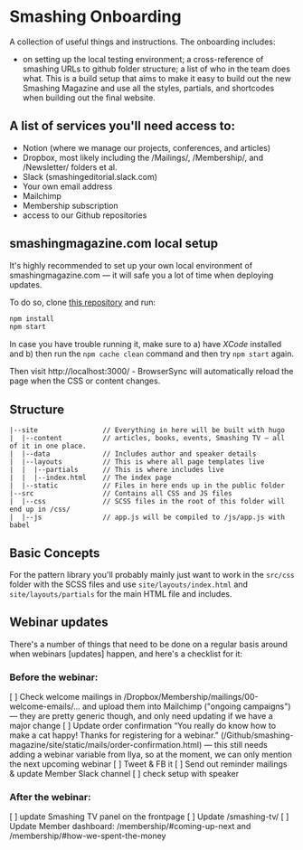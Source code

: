# Smashing Onboarding

A collection of useful things and instructions. The onboarding includes:

- on setting up the local testing environment; a cross-reference of smashing URLs to github folder structure; a list of who in the team does what.  This is a build setup that aims to make it easy to build out the new Smashing Magazine and use all the styles, partials, and shortcodes when building out the final website.

## A list of services you'll need access to:

- Notion (where we manage our projects, conferences, and articles)
- Dropbox, most likely including the /Mailings/, /Membership/, and /Newsletter/ folders et al.
- Slack (smashingeditorial.slack.com)
- Your own email address
- Mailchimp
- Membership subscription
- access to our Github repositories

## smashingmagazine.com local setup

It's highly recommended to set up your own local environment of smashingmagazine.com — it will safe you a lot of time when deploying updates.

To do so, clone [this repository](https://github.com/smashingmagazine/smashing-magazine) and run:

```bash
npm install
npm start
```

In case you have trouble running it, make sure to a) have *XCode* installed and b) then run the ```npm cache clean``` command and then try ```npm start``` again. 

Then visit http://localhost:3000/ - BrowserSync will automatically reload the page when the CSS or content changes.

## Structure

```
|--site                // Everything in here will be built with hugo
|  |--content          // articles, books, events, Smashing TV — all of it in one place.
|  |--data             // Includes author and speaker details
|  |--layouts          // This is where all page templates live
|  |  |--partials      // This is where includes live
|  |  |--index.html    // The index page
|  |--static           // Files in here ends up in the public folder
|--src                 // Contains all CSS and JS files
|  |--css              // SCSS files in the root of this folder will end up in /css/
|  |--js               // app.js will be compiled to /js/app.js with babel
```

## Basic Concepts

For the pattern library you'll probably mainly just want to work in the `src/css` folder with the SCSS files and use `site/layouts/index.html` and `site/layouts/partials` for the main HTML file and includes.

## Webinar updates

There's a number of things that need to be done on a regular basis around when webinars [updates] happen, and here's a checklist for it:

### Before the webinar:

[ ] Check welcome mailings in /Dropbox/Membership/mailings/00-welcome-emails/... and upload them into Mailchimp ("ongoing campaigns") — they are pretty generic though, and only need updating if we have a major change
[ ] Update order confirmation “You really do know how to make a cat happy! Thanks for registering for a webinar.” (/Github/smashing-magazine/site/static/mails/order-confirmation.html) — this still needs adding a webinar variable from Ilya, so at the moment, we can only mention the next upcoming webinar
[ ] Tweet & FB it
[ ] Send out reminder mailings & update Member Slack channel
[ ] check setup with speaker

### After the webinar:
[ ] update Smashing TV panel on the frontpage
[ ] Update /smashing-tv/
[ ] Update Member dashboard: /membership/#coming-up-next and /membership/#how-we-spent-the-money